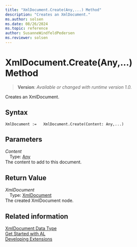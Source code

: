 ```yaml
---
title: "XmlDocument.Create(Any,...) Method"
description: "Creates an XmlDocument."
ms.author: solsen
ms.date: 08/26/2024
ms.topic: reference
author: SusanneWindfeldPedersen
ms.reviewer: solsen
---
```

[//]: # (START>DO_NOT_EDIT)
[//]: # (IMPORTANT:Do not edit any of the content between here and the END>DO_NOT_EDIT.)
[//]: # (Any modifications should be made in the .xml files in the ModernDev repo.)
# XmlDocument.Create(Any,...) Method
> **Version**: _Available or changed with runtime version 1.0._

Creates an XmlDocument.


## Syntax
```AL
XmlDocument :=   XmlDocument.Create(Content: Any,...)
```
## Parameters
*Content*  
&emsp;Type: [Any](../any/any-data-type.md)  
The content to add to this document.  


## Return Value
*XmlDocument*  
&emsp;Type: [XmlDocument](xmldocument-data-type.md)  
The created XmlDocument node.


[//]: # (IMPORTANT: END>DO_NOT_EDIT)
## Related information
[XmlDocument Data Type](xmldocument-data-type.md)  
[Get Started with AL](../../devenv-get-started.md)  
[Developing Extensions](../../devenv-dev-overview.md)
